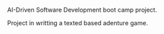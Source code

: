 AI-Driven Software Development boot camp project.

Project in writting a texted based adenture game.
